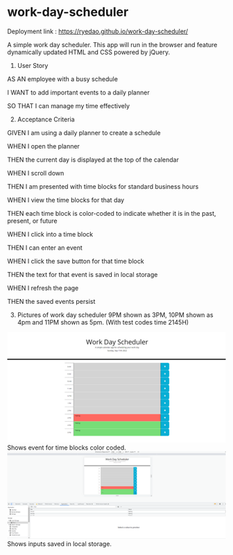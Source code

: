 # work-day-scheduler
Deployment link : https://ryedao.github.io/work-day-scheduler/

A simple work day scheduler. This app will run in the browser and feature dynamically updated HTML and CSS powered by jQuery.

1. User Story

AS AN employee with a busy schedule

I WANT to add important events to a daily planner

SO THAT I can manage my time effectively

2. Acceptance Criteria

GIVEN I am using a daily planner to create a schedule

WHEN I open the planner

THEN the current day is displayed at the top of the calendar

WHEN I scroll down

THEN I am presented with time blocks for standard business hours

WHEN I view the time blocks for that day

THEN each time block is color-coded to indicate whether it is in the past, present, or future

WHEN I click into a time block

THEN I can enter an event

WHEN I click the save button for that time block

THEN the text for that event is saved in local storage

WHEN I refresh the page

THEN the saved events persist

3. Pictures of work day scheduler 9PM shown as 3PM, 10PM shown as 4pm and 11PM shown as 5pm. (With test codes time 2145H)

<img src="./assets/images/image1.png" title="First image">
Shows event for time blocks color coded.

<img src="./assets/images/image2.png" title="Second image">
Shows inputs saved in local storage.